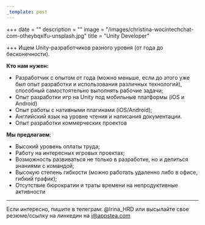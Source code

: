 ```yaml
---
_template: post
---
```


+++
date = ""
description = ""
image = "/images/christina-wocintechchat-com-otheybqxlfu-unsplash.jpg"
title = "Unity Developer"

+++
Ищем Unity-разработчиков разного уровня (от года до бесконечности).

**Кто нам нужен:**

* Разработчик с опытом от года (можно меньше, если до этого уже был опыт разработки и использования различных технологий), способный самостоятельно выполнять рабочие задачи;
* Опыт разработки игр на Unity под мобильные платформы (iOS и Android)
* Опыт работы с нативными плагинами (iOS/Android);
* Английский язык на уровне чтения и написания документации.
* Опыт разработки коммерческих проектов

**Мы предлагаем**:

* Высокий уровень оплаты труда;
* Работу на интересных игровых проектах;
* Возможность развиваться не только в разработке, но и делиться знаниями с командой;
* Высокую степень гибкости (можно работать удаленно либо в офисе, гибкий график);
* Отсутствие бюрократии и траты времени на непродуктивные активности

***

Если интересно, пишите в телеграм: @Irina_HRD или высылайте свое резюме/ссылку на линкедин на i@appstea.com
